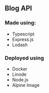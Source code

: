 ## Blog API
### Made using:
- Typescript
- Express.js
- Lodash


### Deployed using
- Docker
- Linode
- Node.js
- Alpine Image


